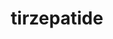 ---
title: tirzepatide
popular_name: "Tirzepatide"
developmental_codes: ["Tirzepatide", "GIP/GLP-1 dual agonist"]
street_names: ["Tirzepatide", "Mounjaro", "Zepbound"]
product_names: ["Mounjaro", "Zepbound"]
description: Tirzepatide is an antidiabetic medication used to treat type 2 diabetes and for weight loss. Tirzepatide is administered via subcutaneous injections. In the United States, it is sold under the brand name Mounjaro for diabetes treatment and Zepbound for weight loss and treatment of obstructive sleep apnea.
short_description: "Dual GIP/GLP-1 agonist for type 2 diabetes and superior weight loss (up to 20%+), sold as Mounjaro and Zepbound."
benefits: ["Superior weight loss (up to 20%+ body weight)", "Excellent appetite control", "Improved insulin sensitivity", "Better blood sugar management", "Reduced cardiovascular risk factors", "Enhanced metabolic rate", "Improved lipid profiles", "Aids in fat loss and metabolism", "Improves sleep quality"]
dosage_levels: ["Starting dose: 2.5mg weekly (subcutaneous)", "Titration: 5mg weekly after 4 weeks", "Therapeutic: 10mg weekly", "Maximum: 15mg weekly for maximum weight loss"]
research: ["wikipedia: https://en.wikipedia.org/wiki/tirzepatide", "pubmed: https://pubmed.ncbi.nlm.nih.gov/?term=tirzepatide", "clinical trials: https://clinicaltrials.gov/search?term=tirzepatide", "pubmed study: https://pubmed.ncbi.nlm.nih.gov/41100405/", "pubmed study: https://pubmed.ncbi.nlm.nih.gov/41098876/"]
tags: ["fat loss", "subcutaneous"]
affiliate_links: []
is_natty: false
created_at: 2025-10-17T08:26:21.286Z
last_updated_at: 2025-10-18T05:18:30.260Z
---